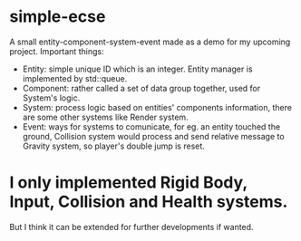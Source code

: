 # simple-ecse
A small entity-component-system-event made as a demo for my upcoming project.
Important things:
 - Entity: simple unique ID which is an integer. Entity manager is implemented by std::queue.
 - Component: rather called a set of data group together, used for System's logic.
 - System: process logic based on entities' components information, there are some other systems like Render system.
 - Event: ways for systems to comunicate, for eg. an entity touched the ground, Collision system would process and send relative message to Gravity system, so player's double jump is reset.
# I only implemented Rigid Body, Input, Collision and Health systems.
But I think it can be extended for further developments if wanted.
